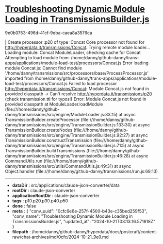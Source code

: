 # [Troubleshooting Dynamic Module Loading in TransmissionsBuilder.js](https://claude.ai/chat/0cfc6e6e-257f-4500-b43e-c35bed259f53)

9e0b0753-496d-41cf-9eba-caea8a3576ca

| Create processor :p20 of type :Concat
Core processor not found for http://hyperdata.it/transmissions/Concat. Trying remote module loader...
Loading module: Concat
ModuleLoader, checking cache for Concat
Attempting to load module from: /home/danny/github-danny/trans-apps/applications/module-load-test/processors/Concat.js
Error loading module Concat.js: Cannot find module '/home/danny/transmissions/src/processors/base/ProcessProcessor.js' imported from /home/danny/github-danny/trans-apps/applications/module-load-test/processors/Concat.js
Failed to load processor http://hyperdata.it/transmissions/Concat: Module Concat.js not found in provided classpath
-> Can't resolve http://hyperdata.it/transmissions/p20 (check transmission.ttl for typos!)
Error: Module Concat.js not found in provided classpath
    at ModuleLoader.loadModule (file:///home/danny/github-danny/transmissions/src/engine/ModuleLoader.js:33:15)
    at async TransmissionBuilder.createProcessor (file:///home/danny/github-danny/transmissions/src/engine/TransmissionBuilder.js:133:30)
    at async TransmissionBuilder.createNodes (file:///home/danny/github-danny/transmissions/src/engine/TransmissionBuilder.js:92:27)
    at async TransmissionBuilder.constructTransmission (file:///home/danny/github-danny/transmissions/src/engine/TransmissionBuilder.js:71:5)
    at async TransmissionBuilder.buildTransmissions (file:///home/danny/github-danny/transmissions/src/engine/TransmissionBuilder.js:46:28)
    at async CommandUtils.run (file:///home/danny/github-danny/transmissions/src/utils/CommandUtils.js:49:31)
    at async Object.handler (file:///home/danny/github-danny/transmissions/run.js:69:13)

---

* **dataDir** : src/applications/claude-json-converter/data
* **rootDir** : claude-json-converter
* **applicationRootDir** : claude-json-converter
* **tags** : p10.p20.p30.p40.p50
* **done** : false
* **meta** : {
  "conv_uuid": "0cfc6e6e-257f-4500-b43e-c35bed259f53",
  "conv_name": "Troubleshooting Dynamic Module Loading in TransmissionsBuilder.js",
  "updated_at": "2024-10-21T03:13:16.571818Z"
}
* **filepath** : /home/danny/github-danny/hyperdata/docs/postcraft/content-raw/chat-archives/md/0cfc/2024-10-21_9e0.md